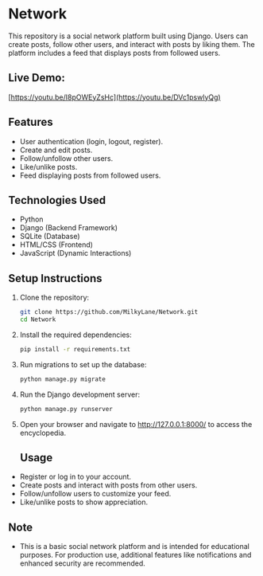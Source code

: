 # Network

This repository is a social network platform built using Django. Users can create posts, follow other users, and interact with posts by liking them. The platform includes a feed that displays posts from followed users.

## Live Demo: 
[https://youtu.be/I8pOWEyZsHc](https://youtu.be/DVc1pswlyQg)


## Features
- User authentication (login, logout, register).
- Create and edit posts.
- Follow/unfollow other users.
- Like/unlike posts.
- Feed displaying posts from followed users.

## Technologies Used
- Python
- Django (Backend Framework)
- SQLite (Database)
- HTML/CSS (Frontend)
- JavaScript (Dynamic Interactions)

## Setup Instructions
1. Clone the repository:
   ```bash
   git clone https://github.com/MilkyLane/Network.git
   cd Network
2. Install the required dependencies:
   ```bash
   pip install -r requirements.txt

3. Run migrations to set up the database:
   ```bash
   python manage.py migrate

4. Run the Django development server:
   ```bash
   python manage.py runserver

5. Open your browser and navigate to http://127.0.0.1:8000/ to access the encyclopedia.

   ## Usage
- Register or log in to your account.
- Create posts and interact with posts from other users.
- Follow/unfollow users to customize your feed.
- Like/unlike posts to show appreciation.

## Note
- This is a basic social network platform and is intended for educational purposes. For production use, additional features like notifications and enhanced security are recommended.
